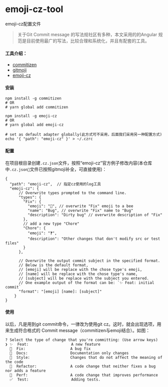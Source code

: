 # emoji-cz-tool

emoji-cz配置文件

>关于Git Commit message 的写法规社区有多种，本文采用的的Angular 规范是目前使用最广的写法，比较合理和系统化，并且有配套的工具。

#### 工具介绍：

*  [commitizen](https://github.com/commitizen/cz-cli)
*  [gitmoji](https://github.com/carloscuesta/gitmoji/)
*  [emoji-cz](https://github.com/kevin940726/emoji-cz)

#### 安装

```
npm install -g commitizen
# OR
# yarn global add commitizen

npm install -g emoji-cz
# OR
# yarn global add emoji-cz

# set as default adapter globally(此方式可不采用，后面我们采用另一种配置方式)
echo '{ "path": "emoji-cz" }' > ~/.czrc
```
#### 配置

在项目根目录创建`.cz.json`文件，按照“emoji-cz”官方例子修改内容(本仓库中`.cz.json`文件已按照gitmoji补全，可直接使用)：

```
{
  "path": "emoji-cz",  // 指定cz使用的log工具
  "emoji-cz": {
      // Overwrite types prompted to the command line.
      "types": {
        "Fix": {
          "emoji": "🐝", // overwrite "Fix" emoji to a bee
          "name": "Bug", // overwrite "Fix" name to "Bug"
          "description": "Dirty bug" // overwrite description of "Fix"
        },
        // add a new type "Chore"
        "Chore": {
          "emoji": "❓",
          "description": "Other changes that don't modify src or test files"
        }
      },

      // Overwrite the output commit subject in the specified format.
      // Below is the default format,
      // [emoji] will be replace with the chose type's emoji,
      // [name] will be replace with the chose type's name,
      // [subject] will be replace with the subject you entered.
      // One example output of the format can be: `✨ Feat: initial commit`
      "format": "[emoji] [name]: [subject]"
    }
}

```
#### 使用
以后，凡是用到git commit命令，一律改为使用git cz。这时，就会出现选项，用来生成符合格式的 Commit message（commitizen与emoji结合）。如图：
```
? Select the type of change that you're committing: (Use arrow keys)
❯ ✨  Feat:                   A new feature
  🐛  Fix:                    A bug fix
  📝  Docs:                   Documentation only changes
  🎨  Style:                  Changes that do not affect the meaning of the code
  🔨  Refactor:               A code change that neither fixes a bug nor adds a feature
  🚀  Perf:                   A code change that improves performance
  ✅  Test:                   Adding tests.
```
